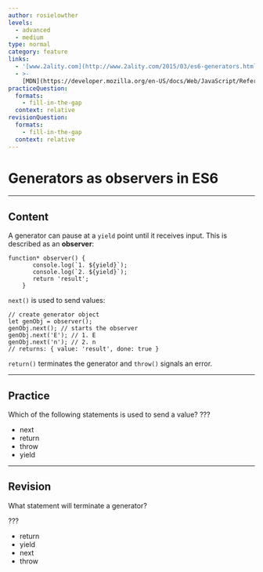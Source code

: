 ```yaml
---
author: rosielowther
levels:
  - advanced
  - medium
type: normal
category: feature
links:
  - '[www.2ality.com](http://www.2ality.com/2015/03/es6-generators.html){website}'
  - >-
    [MDN](https://developer.mozilla.org/en-US/docs/Web/JavaScript/Reference/Global_Objects/Generator){website}
practiceQuestion:
  formats:
    - fill-in-the-gap
  context: relative
revisionQuestion:
  formats:
    - fill-in-the-gap
  context: relative
---
```


# Generators as observers in ES6


---

## Content

A generator can pause at a `yield` point until it receives input. This is described as an **observer**:

    function* observer() {
           console.log(`1. ${yield}`); 
           console.log(`2. ${yield}`);
           return 'result';
        }

`next()` is used to send values:

    // create generator object
    let genObj = observer(); 
    genObj.next(); // starts the observer
    genObj.next('E'); // 1. E
    genObj.next('n'); // 2. n
    // returns: { value: 'result', done: true }

`return()` terminates the generator and `throw()` signals an error.


---

## Practice

Which of the following statements is used to send a value? ???

- next
- return
- throw
- yield


---

## Revision

What statement will terminate a generator?

???

- return
- yield
- next
- throw
